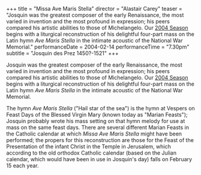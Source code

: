 +++
title = "Missa Ave Maris Stella"
director = "Alastair Carey"
teaser = "Josquin was the greatest composer of the early Renaissance, the most varied in invention and the most profound in expression; his peers compared his artistic abilities to those of Michelangelo. Our [2004 Season](http://tudor-consort.org.nz/subscription/2004-00-00t000000) begins with a liturgical reconstruction of his delightful four-part mass on the Latin hymn *Ave Maris Stella* in the intimate acoustic of the National War Memorial."
performanceDate = 2004-02-14
performanceTime = "7.30pm"
subtitle = "Josquin des Prez 1450?-1521"
+++

Josquin was the greatest composer of the early Renaissance, the most varied in invention and the most profound in expression; his peers compared his artistic abilities to those of Michelangelo. Our [2004 Season](http://tudor-consort.org.nz/subscription/2004-00-00t000000) begins with a liturgical reconstruction of his delightful four-part mass on the Latin hymn *Ave Maris Stella* in the intimate acoustic of the National War Memorial.


The hymn *Ave Maris Stella* ("Hail star of the sea") is the hymn at Vespers on Feast Days of the Blessed Virgin Mary (known today as "Marian Feasts"); Josquin probably wrote his mass setting on that hymn melody for use at mass on the same feast days. There are several different Marian Feasts in the Catholic calendar at which *Missa Ave Maris Stella* might have been performed; the propers for this reconstruction are those for the Feast of the Presentation of the infant Christ in the Temple in Jerusalem, which according to the old orthodox Catholic calendar (based on the Julian calendar, which would have been in use in Josquin's day) falls on February 15 each year.
